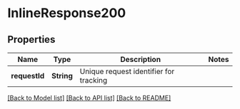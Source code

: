 # InlineResponse200

## Properties
Name | Type | Description | Notes
------------ | ------------- | ------------- | -------------
**requestId** | **String** | Unique request identifier for tracking | 

[[Back to Model list]](../README.md#documentation-for-models) [[Back to API list]](../README.md#documentation-for-api-endpoints) [[Back to README]](../README.md)


